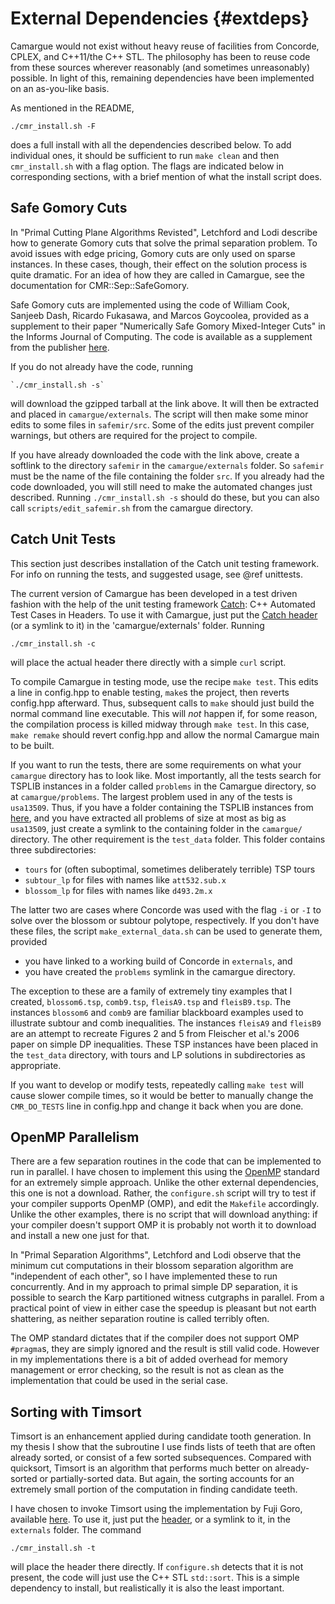 External Dependencies	{#extdeps}
=====================

Camargue  would not exist without heavy reuse of facilities
from Concorde, CPLEX, and C++11/the C++ STL. The philosophy has been
to reuse code from these sources wherever reasonably (and sometimes
unreasonably) possible. In light of this, remaining dependencies have
been implemented on an as-you-like basis.

As mentioned in the README,

    ./cmr_install.sh -F

does a full install with all the dependencies described below. To add
individual ones, it should be sufficient to run `make clean` and then
`cmr_install.sh` with a flag option. The flags are indicated below in
corresponding sections, with a brief mention of what the install
script does.

Safe Gomory Cuts
----------------

In "Primal Cutting Plane Algorithms Revisted", Letchford and Lodi
describe how to generate Gomory cuts that solve the primal separation
problem. To avoid issues with edge pricing, Gomory cuts are only used
on sparse instances. In these cases, though, their effect on the
solution process is quite dramatic. For an idea of how they are called
in Camargue, see the documentation for CMR::Sep::SafeGomory.

Safe Gomory cuts are implemented 
using the code of William Cook, Sanjeeb Dash, Ricardo Fukasawa, and
Marcos Goycoolea, provided as a supplement to their paper "Numerically
Safe Gomory Mixed-Integer Cuts" in the Informs Journal of
Computing. The code is available as a supplement from the publisher
[here](https://www.informs.org/Pubs/IJOC/Online-Supplements/Volume-21-2009/Cook-Dash-Fukasawa-Goycoolea).

If you do not already have the code, running

    `./cmr_install.sh -s`

will download the gzipped tarball at the link above. It will then be
extracted and placed in `camargue/externals`. The script will then
make some minor edits to some files in `safemir/src`. Some of the
edits just prevent compiler warnings, but others are required for the
project to compile.

If you have already downloaded the code with the link above, create a
softlink to the directory `safemir` in the `camargue/externals`
folder. So `safemir` must be the name of the file containing the
folder `src`. If you already had the code downloaded, you will still
need to make the automated changes just described. Running
`./cmr_install.sh -s` should do these, but you can also call
`scripts/edit_safemir.sh` from the camargue directory. 

Catch Unit Tests
----------------

This section just describes installation of the Catch unit testing
framework. For info on running the tests, and suggested usage, see
@ref unittests. 

The current version of Camargue has been developed in a test driven
fashion with the help of the unit testing framework
[Catch](https://github.com/philsquared/Catch): C++ Automated Test
Cases in Headers. To use it with Camargue, just put the
[Catch
header](https://raw.githubusercontent.com/philsquared/Catch/master/include/catch.hpp)
(or a symlink to it) in the 'camargue/externals' folder. Running

    ./cmr_install.sh -c

will place the actual header there directly with a simple `curl` script.

To compile Camargue in testing mode, use the recipe `make test`. This
edits a line in config.hpp to enable testing, `make`s the project,
then reverts config.hpp afterward. Thus, subsequent calls to `make`
should just build the normal command line executable. This will *not*
happen if, for some reason, the compilation process is killed midway
through `make test`. In this case, `make remake` should revert
config.hpp and allow the normal Camargue main to be built.

If you want to run the tests, there are some requirements on
what your `camargue` directory has to look like. Most importantly, all
the tests search for TSPLIB instances in a folder called `problems` in
the Camargue directory, so at `camargue/problems`. The
largest problem used in any of the tests is `usa13509`. Thus, if you
have a folder containing the TSPLIB instances from
[here](http://comopt.ifi.uni-heidelberg.de/software/TSPLIB95/tsp/),
and you have extracted all problems of size at most as big as
`usa13509`, just create a symlink to the containing folder in the
`camargue/` directory. The other requirement is the `test_data`
folder. This folder contains three subdirectories:

- `tours` for (often suboptimal, sometimes deliberately terrible) TSP tours
- `subtour_lp` for files with names like `att532.sub.x`
- `blossom_lp` for files with names like `d493.2m.x`

The latter two are cases where Concorde was used with the flag `-i` or
`-I` to solve over the blossom or subtour polytope, respectively. If
you don't have these files, the script `make_external_data.sh` can be used
to generate them, provided

- you have linked to a working build of Concorde in `externals`, and
- you have created the `problems` symlink in the camargue directory.

The exception to these are a family of extremely tiny examples that I
created, `blossom6.tsp`, `comb9.tsp`, `fleisA9.tsp` and
`fleisB9.tsp`. The instances `blossom6` and `comb9` are familiar
blackboard examples used to illustrate subtour and comb
inequalities. The instances `fleisA9` and `fleisB9` are an attempt to
recreate Figures 2 and 5 from Fleischer et al.'s 2006 paper on simple
DP inequalities. These TSP instances have been placed in the
`test_data` directory, with tours and LP solutions in subdirectories
as appropriate. 

If you want to develop or modify tests, repeatedly calling `make test`
will cause slower compile times, so it would be better to manually
change the `CMR_DO_TESTS` line in config.hpp and change it back when
you are done. 


OpenMP Parallelism
-------------------

There are a few separation routines in the code that can be
implemented to run in parallel. I have chosen to implement this using
the [OpenMP](http://www.openmp.org/) standard for an extremely simple
approach. Unlike the other external dependencies, this one is not a
download. Rather, the `configure.sh` script will try to test if your
compiler supports OpenMP (OMP), and edit the `Makefile`
accordingly. Unlike the other examples, there is no script that will
download anything: if your compiler doesn't support OMP it is probably
not worth it to download and install a new one just for that. 

In "Primal Separation Algorithms", Letchford and Lodi observe that the
minimum cut computations in their blossom separation algorithm are
"independent of each other", so I have implemented these to run
concurrently. And in my approach to primal simple DP separation, it is
possible to search the Karp partitioned witness cutgraphs in
parallel. From a practical point of view in either case the speedup is
pleasant but not earth shattering, as neither separation routine is
called terribly often.

The OMP standard dictates that if the compiler does not support
OMP `#pragma`s, they are simply ignored and the result is still valid
code. However in my implementations there is a bit of added overhead
for memory management or error checking, so the result is not as clean
as the implementation that could be used in the serial case.  

Sorting with Timsort
---------------------

Timsort is an enhancement applied during candidate tooth
generation. In my thesis I show that the subroutine I use finds lists
of teeth that are often already sorted, or consist of a few sorted
subsequences. Compared with quicksort, Timsort is an algorithm that
performs much better on already-sorted or partially-sorted data. But
again, the sorting accounts for an extremely small portion of the
computation in finding candidate teeth.

I have chosen to invoke Timsort using the implementation by Fuji Goro,
available [here](https://github.com/gfx/cpp-TimSort). To use it, just
put the
[header](https://raw.githubusercontent.com/gfx/cpp-TimSort/master/timsort.hpp), 
or a symlink to it, in the `externals` folder. The command

    ./cmr_install.sh -t

will place the header there directly. If `configure.sh` detects that
it is not present, the code will just use the C++ STL
`std::sort`. This is a simple dependency to install, but realistically
it is also the least important. 